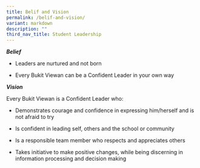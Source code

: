 ```yaml
---
title: Belif and Vision
permalink: /belif-and-vision/
variant: markdown
description: ""
third_nav_title: Student Leadership
---
```

<p><strong><em>Belief</em></strong>
</p>
<ul data-tight="true" class="tight">
<li>
<p>Leaders are nurtured and not born</p>
</li>
<li>
<p>Every Bukit Viewan can be a Confident Leader in your own way</p>
</li>
</ul>
<p></p>
<p><strong><em>Vision</em></strong>
</p>
<p>Every Bukit Viewan is a Confident Leader who:</p>
<ul data-tight="true" class="tight">
<li>
<p>Demonstrates courage and confidence in expressing him/herself and is not
afraid to try</p>
</li>
<li>
<p>Is confident in leading self, others and the school or community</p>
</li>
<li>
<p>Is a responsible team member who respects and appreciates others</p>
</li>
<li>
<p>Takes initiative to make positive changes, while being discerning in information
processing and decision making</p>
</li>
</ul>
<p></p>